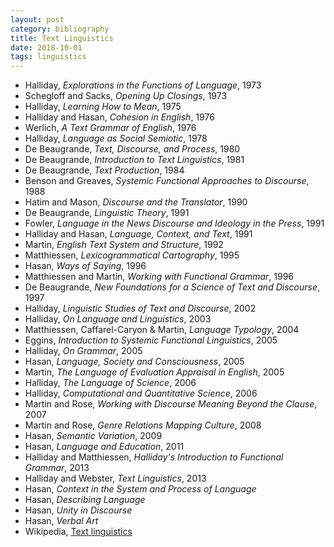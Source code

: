 ```yaml
---
layout: post
category: bibliography
title: Text Linguistics
date: 2018-10-01
tags: linguistics
---
```


* Halliday, *Explorations in the Functions of Language*, 1973
* Schegloff and Sacks, *Opening Up Closings*, 1973
* Halliday, *Learning How to Mean*, 1975
* Halliday and Hasan, *Cohesion in English*, 1976
* Werlich, *A Text Grammar of English*, 1976
* Halliday, *Language as Social Semiotic*, 1978
* De Beaugrande, *Text, Discourse, and Process*, 1980
* De Beaugrande, *Introduction to Text Linguistics*, 1981
* De Beaugrande, *Text Production*, 1984
* Benson and Greaves, *Systemic Functional Approaches to Discourse*, 1988
* Hatim and Mason, *Discourse and the Translator*, 1990
* De Beaugrande, *Linguistic Theory*, 1991
* Fowler, *Language in the News Discourse and Ideology in the Press*, 1991
* Halliday and Hasan, *Language, Context, and Text*, 1991
* Martin, *English Text System and Structure*, 1992
* Matthiessen, *Lexicogrammatical Cartography*, 1995
* Hasan, *Ways of Saying*, 1996
* Matthiessen and Martin, *Working with Functional Grammar*, 1996
* De Beaugrande, *New Foundations for a Science of Text and Discourse*, 1997
* Halliday, *Linguistic Studies of Text and Discourse*, 2002
* Halliday, *On Language and Linguistics*, 2003
* Matthiessen, Caffarel-Caryon & Martin, *Language Typology*, 2004
* Eggins, *Introduction to Systemic Functional Linguistics*, 2005
* Halliday, *On Grammar*, 2005
* Hasan, *Language, Society and Consciousness*, 2005
* Martin, *The Language of Evaluation Appraisal in English*, 2005
* Halliday, *The Language of Science*, 2006
* Halliday, *Computational and Quantitative Science*, 2006
* Martin and Rose, *Working with Discourse Meaning Beyond the Clause*, 2007
* Martin and Rose, *Genre Relations Mapping Culture*, 2008
* Hasan, *Semantic Variation*, 2009
* Hasan, *Language and Education*, 2011
* Halliday and Matthiessen, *Halliday's Introduction to Functional Grammar*, 2013
* Halliday and Webster, *Text Linguistics*, 2013
* Hasan, *Context in the System and Process of Language*
* Hasan, *Describing Language*
* Hasan, *Unity in Discourse*
* Hasan, *Verbal Art*
* Wikipedia, [Text linguistics](https://en.wikipedia.org/wiki/Text_linguistics)
